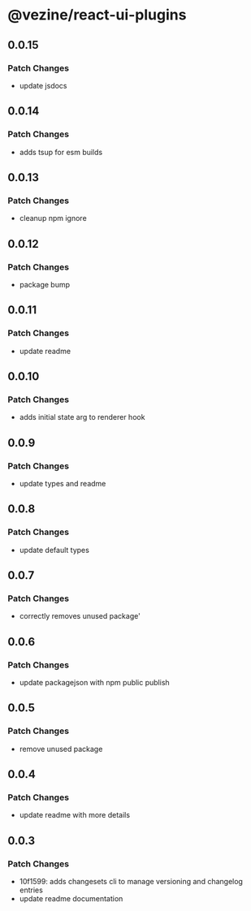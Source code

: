 # @vezine/react-ui-plugins

## 0.0.15

### Patch Changes

- update jsdocs

## 0.0.14

### Patch Changes

- adds tsup for esm builds

## 0.0.13

### Patch Changes

- cleanup npm ignore

## 0.0.12

### Patch Changes

- package bump

## 0.0.11

### Patch Changes

- update readme

## 0.0.10

### Patch Changes

- adds initial state arg to renderer hook

## 0.0.9

### Patch Changes

- update types and readme

## 0.0.8

### Patch Changes

- update default types

## 0.0.7

### Patch Changes

- correctly removes unused package'

## 0.0.6

### Patch Changes

- update packagejson with npm public publish

## 0.0.5

### Patch Changes

- remove unused package

## 0.0.4

### Patch Changes

- update readme with more details

## 0.0.3

### Patch Changes

- 10f1599: adds changesets cli to manage versioning and changelog entries
- update readme documentation
